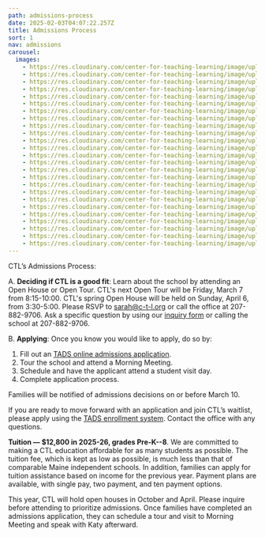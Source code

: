```yaml
---
path: admissions-process
date: 2025-02-03T04:07:22.257Z
title: Admissions Process
sort: 1
nav: admissions
carousel:
  images:
    - https://res.cloudinary.com/center-for-teaching-learning/image/upload/v1738554836/IMG_1464_cybfw3.jpg
    - https://res.cloudinary.com/center-for-teaching-learning/image/upload/v1665867864/Home%20page%20photos/school.1080.16_lkhcjm.jpg
    - https://res.cloudinary.com/center-for-teaching-learning/image/upload/v1665867861/Home%20page%20photos/school.1080.2_r0zw2k.jpg
    - https://res.cloudinary.com/center-for-teaching-learning/image/upload/v1665867858/Home%20page%20photos/school.1080.22_gmsyl1.jpg
    - https://res.cloudinary.com/center-for-teaching-learning/image/upload/v1665867863/Home%20page%20photos/school.1080.6_hgmmqf.jpg
    - https://res.cloudinary.com/center-for-teaching-learning/image/upload/v1665867863/Home%20page%20photos/school.1080.5_twrpvd.jpg
    - https://res.cloudinary.com/center-for-teaching-learning/image/upload/v1665867861/Home%20page%20photos/school.1080.38_vqfsuj.jpg
    - https://res.cloudinary.com/center-for-teaching-learning/image/upload/v1738554553/unnamed-852_d5mckl.jpg
    - https://res.cloudinary.com/center-for-teaching-learning/image/upload/v1738554537/IMG_1353_lfjyrg.jpg
    - https://res.cloudinary.com/center-for-teaching-learning/image/upload/v1665867862/Home%20page%20photos/school.1080.7_r3fkdb.jpg
    - https://res.cloudinary.com/center-for-teaching-learning/image/upload/v1738553590/unnamed-878_izjicl.jpg
    - https://res.cloudinary.com/center-for-teaching-learning/image/upload/v1738553832/unnamed-1206_ztb5n5.jpg
    - https://res.cloudinary.com/center-for-teaching-learning/image/upload/v1738554551/unnamed-853_blqsmw.jpg
    - https://res.cloudinary.com/center-for-teaching-learning/image/upload/v1738553589/unnamed-875_btmis9.jpg
    - https://res.cloudinary.com/center-for-teaching-learning/image/upload/v1738555497/IMG-1043_t5svxx.jpg
    - https://res.cloudinary.com/center-for-teaching-learning/image/upload/v1738555490/IMG_0935_vn1sb9.jpg
    - https://res.cloudinary.com/center-for-teaching-learning/image/upload/v1738555490/unnamed-928_jofgmx.jpg
    - https://res.cloudinary.com/center-for-teaching-learning/image/upload/v1738553589/unnamed-848_jkl4hd.jpg
    - https://res.cloudinary.com/center-for-teaching-learning/image/upload/v1738555494/IMG-1098_xgqcmx.jpg
    - https://res.cloudinary.com/center-for-teaching-learning/image/upload/v1738555490/image-26_tyl73g.jpg
    - https://res.cloudinary.com/center-for-teaching-learning/image/upload/v1738555490/unnamed-972_lxuda4.jpg
    - https://res.cloudinary.com/center-for-teaching-learning/image/upload/v1738555487/unnamed-1147_dsvroo.jpg
    - https://res.cloudinary.com/center-for-teaching-learning/image/upload/v1738555487/IMG_8549_de3kyc.jpg
    - https://res.cloudinary.com/center-for-teaching-learning/image/upload/v1738555626/image-27_vffyxz.jpg
    - https://res.cloudinary.com/center-for-teaching-learning/image/upload/v1738555487/unnamed-1184_bag5zu.jpg
---
```

CTL’s Admissions Process:

A. **Deciding if CTL is a good fit**: Learn about the school by attending an Open House or Open Tour. CTL's next Open Tour will be Friday, March 7 from 8:15-10:00. CTL's spring Open House will be held on Sunday, April 6, from 3:30-5:00. Please RSVP to sarah@c-t-l.org or call the office at 207-882-9706. Ask a specific question by using our [inquiry form](/contact/#inquiry-form) or calling the school at 207-882-9706.

B. **Applying**: Once you know you would like to apply, do so by:

1. Fill out an [TADS online admissions application](https://mytads.com/a/ctl).
2. Tour the school and attend a Morning Meeting.
3. Schedule and have the applicant attend a student visit day.
4. Complete application process. 

Families will be notified of admissions decisions on or before March 10.

If you are ready to move forward with an application and join CTL’s waitlist, please apply using the [TADS enrollment system](https://mytads.com/a/ctl). Contact the office with any questions.

**Tuition — $12,800 in 2025-26, grades Pre-K--8**. We are committed to making a CTL education affordable for as many students as possible. The tuition fee, which is kept as low as possible, is much less than that of comparable Maine independent schools. In addition, families can apply for tuition assistance based on income for the previous year. Payment plans are available, with single pay, two payment, and ten payment options.

This year, CTL will hold open houses in October and April.  Please inquire before attending to prioritize admissions. Once families have completed an admissions application, they can schedule a tour and visit to Morning Meeting and speak with Katy afterward.

